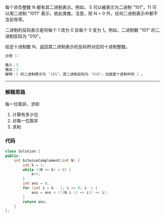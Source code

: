 每个非负整数 N 都有其二进制表示。例如， 5 可以被表示为二进制 "101"，11 可以用二进制 "1011" 表示，依此类推。注意，除 N = 0 外，任何二进制表示中都不含前导零。

二进制的反码表示是将每个 1 改为 0 且每个 0 变为 1。例如，二进制数 "101" 的二进制反码为 "010"。

给定十进制数 N，返回其二进制表示的反码所对应的十进制整数。

```cpp
示例 1：

输入：5
输出：2
解释：5 的二进制表示为 "101"，其二进制反码为 "010"，也就是十进制中的 2 。
```

---

### 解题思路

每一位取非，求和

1. 计算有多少位
2. 对每一位取非
3. 求和

### 代码

```cpp
class Solution {
public:
    int bitwiseComplement(int N) {
        int k = 1;
        while ((N >> k) > 0) {
            k++;
        }
        int ans = 0;
        for (int i = k - 1; i >= 0; i--) {
            ans = ans + (!(N & (1 << i)) << i);
        }
        return ans;
    }
};
```
